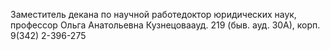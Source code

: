 Заместитель декана по научной работедоктор юридических наук, профессор
Ольга Анатольевна Кузнецоваауд. 219 (быв. ауд. 30А), корп. 9(342) 2-396-275  